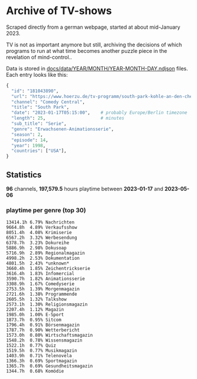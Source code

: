 # Archive of TV-shows

Scraped directly from a german webpage, started at about mid-January 2023.

TV is not as important anymore but still, archiving the decisions of which programs to run at what time
becomes another puzzle piece in the revelation of mind-control.. 

Data is stored in [docs/data/YEAR/MONTH/YEAR-MONTH-DAY.ndjson](docs/data/) files. 
Each entry looks like this:

```python
{
  "id": "181043890", 
  "url": "https://www.hoerzu.de/tv-programm/south-park-kohle-an-den-chefkoch/bid_181043890/", 
  "channel": "Comedy Central", 
  "title": "South Park", 
  "date": "2023-01-17T05:15:00",    # probably Europe/Berlin timezone 
  "length": 25,                     # minutes 
  "sub_title": "Serie", 
  "genre": "Erwachsenen-Animationsserie", 
  "season": 2, 
  "episode": 14, 
  "year": 1998, 
  "countries": ["USA"],
}
```

## Statistics

**96** channels, **197,579.5** hours playtime between **2023-01-17** and **2023-05-06**


### playtime per genre (top 30)

    13414.1h 6.79% Nachrichten
    9664.8h  4.89% Verkaufsshow
    8051.4h  4.08% Krimiserie
    6567.2h  3.32% Werbesendung
    6378.7h  3.23% Dokureihe
    5886.9h  2.98% Dokusoap
    5716.9h  2.89% Regionalmagazin
    4998.2h  2.53% Dokumentation
    4801.5h  2.43% *unknown*
    3660.4h  1.85% Zeichentrickserie
    3616.4h  1.83% Infomercial
    3590.7h  1.82% Animationsserie
    3308.9h  1.67% Comedyserie
    2753.5h  1.39% Morgenmagazin
    2721.6h  1.38% Programmende
    2605.5h  1.32% Talkshow
    2573.1h  1.30% Religionsmagazin
    2207.4h  1.12% Magazin
    1985.0h  1.00% E-Sport
    1873.7h  0.95% Sitcom
    1796.4h  0.91% Börsenmagazin
    1787.7h  0.90% Wetterbericht
    1573.0h  0.80% Wirtschaftsmagazin
    1548.2h  0.78% Wissensmagazin
    1522.1h  0.77% Quiz
    1519.5h  0.77% Musikmagazin
    1403.9h  0.71% Telenovela
    1366.3h  0.69% Sportmagazin
    1365.7h  0.69% Gesundheitsmagazin
    1344.7h  0.68% Komödie
